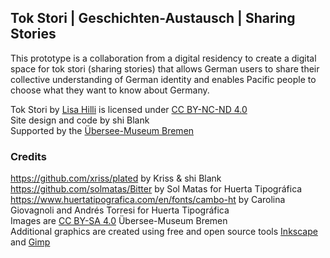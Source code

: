 ## Tok Stori | Geschichten-Austausch | Sharing Stories

This prototype is a collaboration from a digital residency to create a digital space for tok stori (sharing stories) that allows German users to share their collective understanding of German identity and enables Pacific people to choose what they want to know about Germany.

Tok Stori by [Lisa Hilli](https://lisahilli.com/) is licensed under [CC BY-NC-ND 4.0](http://creativecommons.org/licenses/by-nc-nd/4.0/)  
Site design and code by shi Blank  
Supported by the [Übersee-Museum Bremen](https://medium.com/neocollections/heres-how-our-museum-is-learning-to-work-with-an-international-network-of-critical-friends-5ce3ca6e884f)


### Credits
https://github.com/xriss/plated by Kriss & shi Blank  
https://github.com/solmatas/Bitter by Sol Matas for Huerta Tipográfica  
https://www.huertatipografica.com/en/fonts/cambo-ht by Carolina Giovagnoli and Andrés Torresi for Huerta Tipográfica  
Images are [CC BY-SA 4.0](https://creativecommons.org/licenses/by-sa/4.0/) Übersee-Museum Bremen  
Additional graphics are created using free and open source tools [Inkscape](https://inkscape.org/) and [Gimp](https://www.gimp.org/)
